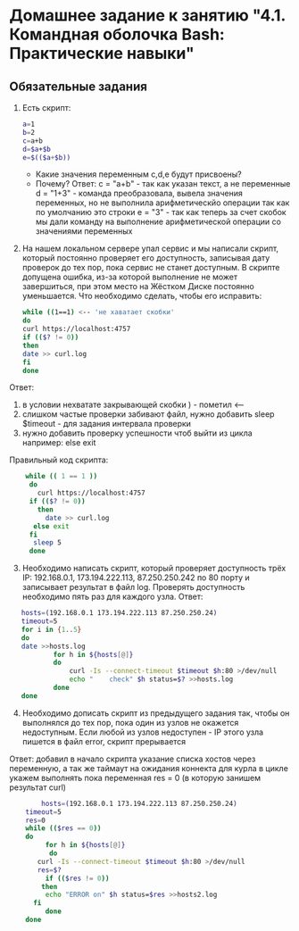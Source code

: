 
# Домашнее задание к занятию "4.1. Командная оболочка Bash: Практические навыки"

## Обязательные задания

1. Есть скрипт:
	```bash
	a=1
	b=2
	c=a+b
	d=$a+$b
	e=$(($a+$b))
	```
	* Какие значения переменным c,d,e будут присвоены?
	* Почему?
 Ответ:
	c = "a+b" - так как указан текст, а не переменные
	d = "1+3" - команда преобразовала, вывела значения переменных, но не выполнила арифметическйо операции так как по умолчанию это строки 
	e = "3"   - так как теперь за счет скобок мы дали команду на выполнение арифметической операции со значениями переменных 

2. На нашем локальном сервере упал сервис и мы написали скрипт, который постоянно проверяет его доступность, записывая дату проверок до тех пор, пока сервис не станет доступным. В скрипте допущена ошибка, из-за которой выполнение не может завершиться, при этом место на
Жёстком Диске постоянно уменьшается. Что необходимо сделать, чтобы его исправить:
	```bash
	while ((1==1) <-- 'не хаватает скобки'
	do
	curl https://localhost:4757
	if (($? != 0))
	then
	date >> curl.log
	fi
	done
	```
Ответ:

1. в условии нехватате закрывающей скобки ) - пометил  <--
2. слишком частые проверки забивают файл, нужно добавить sleep $timeout - для задания интервала проверки
3. нужно добавить проверку успешности чтоб выйти из цикла
например: else exit

Правильный код скрипта:
```bash
    while (( 1 == 1 ))
     do
       curl https://localhost:4757
     if (($? != 0))
       then
         date >> curl.log
      else exit
     fi
      sleep 5
     done
 ```
3. Необходимо написать скрипт, который проверяет доступность трёх IP: 192.168.0.1, 173.194.222.113, 87.250.250.242 по 80 порту и записывает результат в файл log. Проверять доступность необходимо пять раз для каждого узла.
Ответ:
 ```bash
	hosts=(192.168.0.1 173.194.222.113 87.250.250.24)
	timeout=5
	for i in {1..5}
	do
	date >>hosts.log
    	    for h in ${hosts[@]}
    	    do
            	curl -Is --connect-timeout $timeout $h:80 >/dev/null
            	echo "    check" $h status=$? >>hosts.log
    	    done
	done
  ```

4. Необходимо дописать скрипт из предыдущего задания так, чтобы он выполнялся до тех пор, пока один из узлов не окажется недоступным. Если любой из узлов недоступен - IP этого узла пишется в файл error, скрипт прерывается

Ответ:
добавил в начало скрипта указание списка хостов через переменную, а так же таймаут на ожидания коннекта для курла в цикле укажем выполнять пока переменная res = 0 (в которую занишем результат curl)
```bash
        hosts=(192.168.0.1 173.194.222.113 87.250.250.24)
	timeout=5
	res=0
	while (($res == 0))
	do
    	 for h in ${hosts[@]}
    	  do
	   curl -Is --connect-timeout $timeout $h:80 >/dev/null
	   res=$?
	     if (($res != 0))
	    then
	     echo "ERROR on" $h status=$res >>hosts2.log
	  fi
    	 done
	done
```
